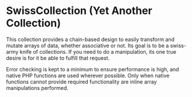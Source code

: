 # SwissCollection (Yet Another Collection)

This collection provides a chain-based design to
easily transform and mutate arrays of data, whether
associative or not. Its goal is to be a swiss-army
knife of collections. If you need to do a manipulation,
its one true desire is for it be able to fulfill that
request.

Error checking is kept to a minimum to ensure performance
is high, and native PHP functions are used wherever possible.
Only when native functions cannot provide required
functionality are inline array manipulations performed.

